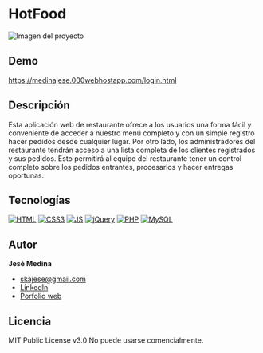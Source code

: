 # HotFood
![Imagen del proyecto](https://github.com/JeseMedina/HotFood/blob/master/hotfood.jpg?raw=true)

## Demo

https://medinajese.000webhostapp.com/login.html

## Descripción

Esta aplicación web de restaurante ofrece a los usuarios una forma fácil y conveniente de acceder a nuestro menú completo y con un simple registro hacer pedidos desde cualquier lugar. Por otro lado, los administradores del restaurante tendrán acceso a una lista completa de los clientes registrados y sus pedidos. Esto permitirá al equipo del restaurante tener un control completo sobre los pedidos entrantes, procesarlos y hacer entregas oportunas.


## Tecnologías
[![HTML](https://img.shields.io/badge/HTML5-E34F26?style=for-the-badge&logo=html5&logoColor=white)](https://es.wikipedia.org/wiki/HTML5)
[![CSS3](https://img.shields.io/badge/css3-%231572B6.svg?style=for-the-badge&logo=css3&logoColor=white)](https://es.wikipedia.org/wiki/Css)
[![JS](https://img.shields.io/badge/JavaScript-F7DF1E?style=for-the-badge&logo=javascript&logoColor=black)](https://es.wikipedia.org/wiki/JavaScript)
[![jQuery](https://img.shields.io/badge/jquery-%230769AD.svg?style=for-the-badge&logo=jquery&logoColor=white)](https://es.wikipedia.org/wiki/Jquery)
[![PHP](https://img.shields.io/badge/php-%23777BB4.svg?style=for-the-badge&logo=php&logoColor=white)](https://es.wikipedia.org/wiki/Php)
[![MySQL](https://img.shields.io/badge/mysql-%2300f.svg?style=for-the-badge&logo=mysql&logoColor=white)](https://es.wikipedia.org/wiki/MySQL)



## Autor
**Jesé Medina**

* [skajese@gmail.com](skajese@gmail.com)
* [LinkedIn](https://www.linkedin.com/in/jesemedina/?original_referer=)
* [Porfolio web](https://jesemedina.netlify.app/)

## Licencia
MIT Public License v3.0
No puede usarse comencialmente.
